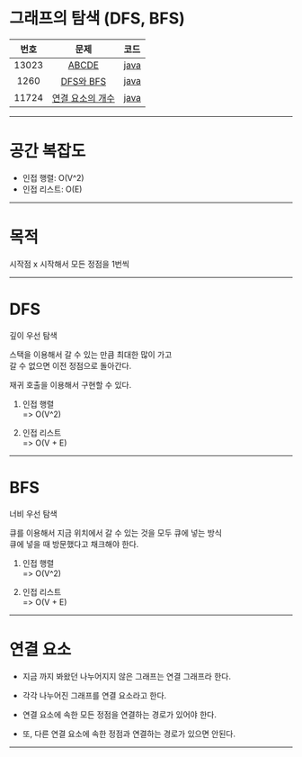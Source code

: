 # 그래프의 탐색 (DFS, BFS)

| 번호 | 문제 | 코드 |
|:---:|:---:|:---|
| 13023 | [ABCDE](https://www.acmicpc.net/problem/13023) | [java](https://github.com/hwlee9505/Algorithm/blob/master/boj/13023.java) |
| 1260  | [DFS와 BFS](https://www.acmicpc.net/problem/1260) | [java](https://github.com/hwlee9505/Algorithm/blob/master/boj/1260.java) |
| 11724 | [연결 요소의 개수](https://www.acmicpc.net/problem/11724) | [java](https://github.com/hwlee9505/Algorithm/blob/master/boj/11724.java) |

---

# 공간 복잡도

- 인접 행렬: O(V^2)  
- 인접 리스트: O(E)  

---

# 목적  

시작점 x 시작해서 모든 정점을 1번씩  

--- 

# DFS  
깊이 우선 탐색  

스택을 이용해서 갈 수 있는 만큼 최대한 많이 가고  
갈 수 없으면 이전 정점으로 돌아간다.  

재귀 호출을 이용해서 구현할 수 있다.  

1. 인접 행렬  
=> O(V^2)  

2. 인접 리스트  
=> O(V + E)  
---

# BFS  
너비 우선 탐색  

큐를 이용해서 지금 위치에서 갈 수 있는 것을 모두 큐에 넣는 방식  
큐에 넣을 때 방문했다고 채크해야 한다.  


1. 인접 행렬  
=> O(V^2)  

2. 인접 리스트  
=> O(V + E)  


---

# 연결 요소

- 지금 까지 봐왔던 나누어지지 않은 그래프는 연결 그래프라 한다.  

- 각각 나누어진 그래프를 연결 요소라고 한다.  
- 연결 요소에 속한 모든 정점을 연결하는 경로가 있어야 한다.  
- 또, 다른 연결 요소에 속한 정점과 연결하는 경로가 있으면 안된다.    

---  

